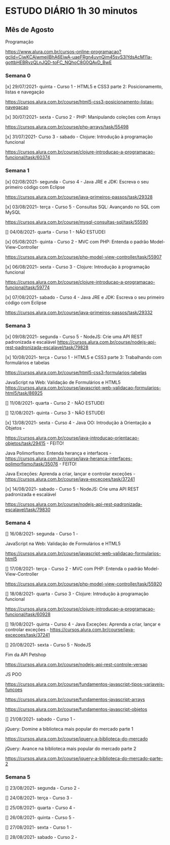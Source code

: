 # ESTUDO DIÁRIO 1h 30 minutos

## Mês de Agosto

Programação

https://www.alura.com.br/cursos-online-programacao?gclid=CjwKCAjwmeiIBhA6EiwA-uaeFRgn4uvnQim45svS3lYdsAcM11a-gottbHEBRvzQLnJQD-toFC_NQhoC8G0QAvD_BwE

### **Semana 0**

[x] 29/07/2021- quinta - Curso 1 - HTML5 e CSS3 parte 2: Posicionamento, listas e navegação

https://cursos.alura.com.br/course/html5-css3-posicionamento-listas-navegacao

[x] 30/07/2021- sexta - Curso 2 - PHP: Manipulando coleções com Arrays

https://cursos.alura.com.br/course/php-arrays/task/55498

[x] 31/07/2021- Curso 3 - sabado - Clojure: Introdução à programação funcional

https://cursos.alura.com.br/course/clojure-introducao-a-programacao-funcional/task/60374

### **Semana 1**

[x] 02/08/2021- segunda - Curso 4 - Java JRE e JDK: Escreva o seu primeiro código com Eclipse

https://cursos.alura.com.br/course/java-primeiros-passos/task/29328

[x] 03/08/2021- terça - Curso 5 - 
Consultas SQL: Avançando no SQL com MySQL

https://cursos.alura.com.br/course/mysql-consultas-sql/task/55590

[] 04/08/2021- quarta - Curso 1 - NÃO ESTUDEI

[x] 05/08/2021- quinta - Curso 2 - MVC com PHP: Entenda o padrão Model-View-Controller

https://cursos.alura.com.br/course/php-model-view-controller/task/55907

[x] 06/08/2021- sexta - Curso 3 - Clojure: Introdução à programação funcional

https://cursos.alura.com.br/course/clojure-introducao-a-programacao-funcional/task/59774

[x] 07/08/2021- sabado - Curso 4 - Java JRE e JDK: Escreva o seu primeiro código com Eclipse

https://cursos.alura.com.br/course/java-primeiros-passos/task/29332

### **Semana 3**

[x] 09/08/2021- segunda - Curso 5 - NodeJS: Crie uma API REST padronizada e escalável
https://cursos.alura.com.br/course/nodejs-api-rest-padronizada-escalavel/task/79828

[x] 10/08/2021- terça - Curso 1 - HTML5 e CSS3 parte 3: Trabalhando com formulários e tabelas

https://cursos.alura.com.br/course/html5-css3-formularios-tabelas

JavaScript na Web: Validação de Formulários e HTML5
https://cursos.alura.com.br/course/javascript-web-validacao-formularios-html5/task/86925



[] 11/08/2021- quarta - Curso 2 - NÃO ESTUDEI


[] 12/08/2021- quinta - Curso 3 - NÃO ESTUDEI

[x] 13/08/2021- sexta - Curso 4 - Java OO: Introdução à Orientação a Objetos - 

https://cursos.alura.com.br/course/java-introducao-orientacao-objetos/task/29415 - FEITO!

Java Polimorfismo: Entenda herança e interfaces - https://cursos.alura.com.br/course/java-heranca-interfaces-polimorfismo/task/35076 - FEITO!

Java Exceções: Aprenda a criar, lançar e controlar exceções - https://cursos.alura.com.br/course/java-excecoes/task/37241

[x] 14/08/2021- sabado - Curso 5 - NodeJS: Crie uma API REST padronizada e escalável

https://cursos.alura.com.br/course/nodejs-api-rest-padronizada-escalavel/task/79830

### **Semana 4**

[] 16/08/2021- segunda - Curso 1 - 

JavaScript na Web: Validação de Formulários e HTML5

https://cursos.alura.com.br/course/javascript-web-validacao-formularios-html5


[] 17/08/2021- terça - Curso 2 -  MVC com PHP: Entenda o padrão Model-View-Controller

https://cursos.alura.com.br/course/php-model-view-controller/task/55920

[] 18/08/2021- quarta - Curso 3 - Clojure: Introdução à programação funcional

https://cursos.alura.com.br/course/clojure-introducao-a-programacao-funcional/task/60928

[] 19/08/2021- quinta - Curso 4 - Java Exceções: Aprenda a criar, lançar e controlar exceções -  https://cursos.alura.com.br/course/java-excecoes/task/37241

[] 20/08/2021- sexta - Curso 5 - NodeJS

Fim da API Petshop


https://cursos.alura.com.br/course/nodejs-api-rest-controle-versao


JS POO

https://cursos.alura.com.br/course/fundamentos-javascript-tipos-variaveis-funcoes

https://cursos.alura.com.br/course/fundamentos-javascript-arrays

https://cursos.alura.com.br/course/fundamentos-javascript-objetos



[] 21/08/2021- sabado - Curso 1 - 

jQuery: Domine a biblioteca mais popular do mercado parte 1

https://cursos.alura.com.br/course/jquery-a-biblioteca-do-mercado

jQuery: Avance na biblioteca mais popular do mercado parte 2

https://cursos.alura.com.br/course/jquery-a-biblioteca-do-mercado-parte-2

### **Semana 5**

[] 23/08/2021- segunda - Curso 2 - 

[] 24/08/2021- terça - Curso 3 - 

[] 25/08/2021- quarta - Curso 4 - 

[] 26/08/2021- quinta - Curso 5 - 

[] 27/08/2021- sexta - Curso 1 - 

[] 28/08/2021- sabado - Curso 2 - 
